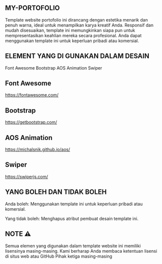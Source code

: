 ## MY-PORTOFOLIO
Template website portofolio ini dirancang dengan estetika menarik dan penuh warna, ideal untuk menampilkan karya kreatif Anda. Responsif dan mudah disesuaikan, template ini memungkinkan siapa pun untuk mempresentasikan keahlian mereka secara profesional. Anda dapat menggunakan template ini untuk keperluan pribadi atau komersial.

## ELEMENT YANG DI GUNAKAN DALAM DESAIN
Font Awesome
Bootstrap
AOS Animation
Swiper

## Font Awesome
https://fontawesome.com/
## Bootstrap
https://getbootstrap.com/
## AOS Animation
https://michalsnik.github.io/aos/
## Swiper
https://swiperjs.com/

## YANG BOLEH DAN TIDAK BOLEH
Anda boleh:
Menggunakan template ini untuk keperluan pribadi atau komersial.

Yang tidak boleh:
Menghapus atribut pembuat desain template ini.

## NOTE ⚠️
Semua elemen yang digunakan dalam template website ini memiliki lisensinya masing-masing. Kami berharap Anda membaca ketentuan lisensi di situs web atau GitHub Pihak ketiga masing-masing
